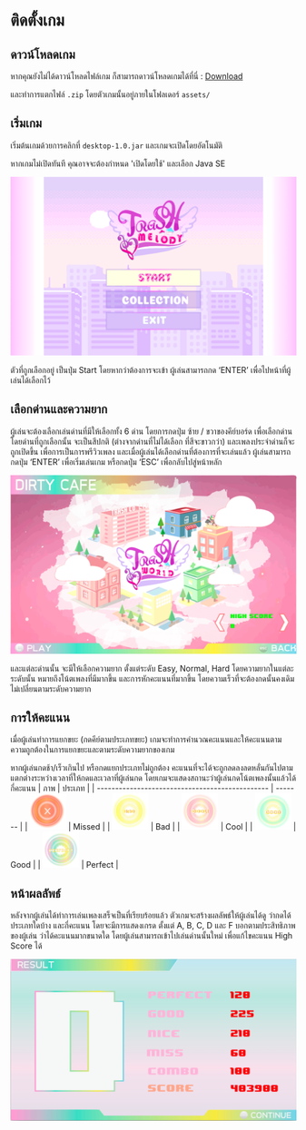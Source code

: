 # ติดตั้งเกม
## ดาวน์โหลดเกม
หากคุณยังไม่ได้ดาวน์โหลดไฟล์เกม ก็สามารถดาวน์โหลดเกมได้ที่นี่ : [Download](https://github.com/sagelga/trashmelody/releases)

และทำการแตกไฟล์ `.zip` โดยตัวเกมนั้นอยู่ภายในโฟลเดอร์ `assets/`

## เริ่มเกม
เริ่มต้นเกมด้วยการคลิกที่ `desktop-1.0.jar` และเกมจะเปิดโดยอัตโนมัติ

หากเกมไม่เปิดทันที คุณอาจจะต้องกำหนด 'เปิดโดยใช้' และเลือก Java SE

![](./img/Picture1.png)

ตัวที่ถูกเลือกอยู่ เป็นปุ่ม Start โดยหากว่าต้องการจะเข้า ผู้เล่นสามารถกด ‘ENTER’ เพื่อไปหน้าที่ผู้เล่นได้เลือกไว้

## เลือกด่านและความยาก
ผู้เล่นจะต้องเลือกเล่นด่านที่มีให้เลือกทั้ง 6 ด่าน โดยการกดปุ่ม ซ้าย / ขวาของคีย์บอร์ด เพื่อเลือกด่าน โดยด่านที่ถูกเลือกนั้น จะเป็นสีปกติ (ต่างจากด่านที่ไม่ได้เลือก ที่สีจะขาวกว่า) และเพลงประจำด่านก็จะถูกเปิดขึ้น เพื่อการเป็นการพรีวิวเพลง และเมื่อผู้เล่นได้เลือกด่านที่ต้องการที่จะเล่นแล้ว ผู้เล่นสามารถกดปุ่ม ‘ENTER’ เพื่อเริ่มเล่นเกม หรือกดปุ่ม ‘ESC’ เพื่อกลับไปสู่หน้าหลัก

![](./img/Picture2.png)

และแต่ละด่านนั้น จะมีให้เลือกความยาก ตั้งแต่ระดับ Easy, Normal, Hard โดยความยากในแต่ละระดับนั้น หมายถึงโน้ตเพลงที่มีมากขึ้น และการหักคะแนนที่มากขึ้น โดยความเร็วที่จะต้องกดนั้นคงเดิม ไม่เปลี่ยนตามระดับความยาก

## การให้คะแนน
เมื่อผู้เล่นทำการแยกขยะ (กดคีย์ตามประเภทขยะ) เกมจะทำการคำนวณคะแนนและให้คะแนนตามความถูกต้องในการแยกขยะและตามระดับความยากของเกม

หากผู้เล่นกดช้า/เร็วเกินไป หรือกดแยกประเภทไม่ถูกต้อง คะแนนที่จะได้จะถูกลดลงลดหลั่นกันไปตามแตกต่างระหว่างเวลาที่ให้กดและเวลาที่ผู้เล่นกด โดยเกมจะแสดงสถานะว่าผู้เล่นกดโน้ตเพลงนั้นแล้วได้กี่คะแนน
| ภาพ                                             | ประเภท  |
| ----------------------------------------------- | ------- |
| <img src="./img/score/missed.png" height=64px>  | Missed  |
| <img src="./img/score/bad.png" height=64px>     | Bad     |
| <img src="./img/score/cool.png" height=64px>    | Cool    |
| <img src="./img/score/good.png" height=64px>    | Good    |
| <img src="./img/score/perfect.png" height=64px> | Perfect |

## หน้าผลลัพธ์
หลังจากผู้เล่นได้ทำการเล่นเพลงเสร็จเป็นที่เรียบร้อยแล้ว ตัวเกมจะสร้างผลลัพธ์ให้ผู้เล่นได้ดู ว่ากดได้ประเภทใดบ้าง และกี่คะแนน โดยจะมีการแสดงเกรด ตั้งแต่ A, B, C, D และ F บอกตามประสิทธิภาพของผู้เล่น ว่าได้คะแนนมากขนาดใด โดยผู้เล่นสามารถเข้าไปเล่นด่านนั้นใหม่ เพื่อแก้ไขคะแนน High Score ได้

![](./img/Picture3.png)
